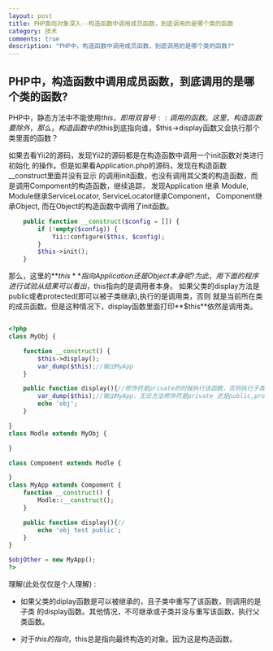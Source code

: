 ```yaml
---
layout: post
title: PHP面向对象深入--构造函数中调用成员函数，到底调用的是哪个类的函数
category: 技术
comments: true
description: "PHP中，构造函数中调用成员函数，到底调用的是哪个类的函数?"
---
```



## PHP中，构造函数中调用成员函数，到底调用的是哪个类的函数?
PHP中，静态方法中不能使用$this，即用双冒号::调用的函数。这里，构造函数要除外，那么，
构造函数中的$this到底指向谁，$this->display函数又会执行那个类里面的函数？

如果去看Yii2的源码，发现Yii2的源码都是在构造函数中调用一个init函数对类进行初始化
的操作。但是如果看Application.php的源码，发现在构造函数\__construct里面并没有显示
的调用init函数，也没有调用其父类的构造函数，而是调用Compoment的构造函数，继续追踪，
发现Application 继承 Module, Module继承ServiceLocator, ServiceLocator继承Component，
Component继承Object, 而在Object的构造函数中调用了init函数。


```php
    public function __construct($config = []) {
        if (!empty($config)) {
            Yii::configure($this, $config);
        }
        $this->init();
    }
```

那么，这里的**$this**指向Application还是Object本身呢?为此，用下面的程序进行试验
从结果可以看出，$this指向的是调用者本身。
如果父类的display方法是public或者protected(即可以被子类继承),执行的是调用类，否则
就是当前所在类的成员函数。但是这种情况下，display函数里面打印**$this**依然是调用类。


```php

<?php
class MyObj {

    function __construct() {
        $this->display();
        var_dump($this);//输出MyApp
    }

    public function display(){//修饰符是private的时候执行该函数，否则执行子类函数
        var_dump($this);//输出MyApp，无论方法修饰符是private 还是public,protected
        echo 'obj';
    }

}
class Modle extends MyObj {

}

class Compoment extends Modle {

}
class MyApp extends Compoment {
    function __construct() {
        Modle::__construct();
    }

    public function display(){//
        echo 'obj test public';
    }
}

$objOther = new MyApp();
?>
```

理解(此处仅仅是个人理解) :

*   如果父类的diplay函数是可以被继承的，且子类中重写了该函数，则调用的是子类
的display函数。其他情况，不可继承或子类并没与重写该函数，执行父类函数。

*   对于$this的指向，$this总是指向最终构造的对象。因为这是构造函数。



